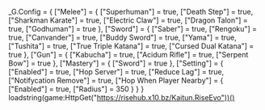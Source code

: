 _G.Config = {
    ["Melee"] = {
        ["Superhuman"] = true,
        ["Death Step"] = true,
        ["Sharkman Karate"] = true,
        ["Electric Claw"] = true,
        ["Dragon Talon"] = true,
        ["Godhuman"] = true
    },
    ["Sword"] = {
        ["Saber"] = true,
        ["Rengoku"] = true,
        ["Canvander"] = true,
        ["Buddy Sword"] = true,
        ["Yama"] = true,
        ["Tushita"] = true,
        ["True Triple Katana"] = true, 
        ["Cursed Dual Katana"] = true
    },
    ["Gun"] = {
        ["Kabucha"] = true,
        ["Acidum Rifle"] = true,
        ["Serpent Bow"] = true
    },
    ["Mastery"] = {
        ["Sword"] = true
    },
    ["Setting"] = {
        ["Enabled"] = true,
        ["Hop Server"] = true,
        ["Reduce Lag"] = true,
        ["Notifycation Remove"] = true,
        ["Hop When Player Nearby"] = {
            ["Enabled"] = true,
            ["Radius"] = 350
        }
    }
}
loadstring(game:HttpGet("https://risehub.x10.bz/Kaitun.RiseEvo"))()
